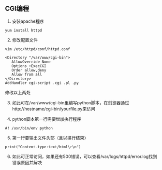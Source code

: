 ## CGI编程
1. 安装apache程序
```
yum install httpd
```
2. 修改配置文件
```
vim /etc/httpd/conf/httpd.conf
```
```
<Directory "/var/www/cgi-bin">
   AllowOverride None
   Options +ExecCGI
   Order allow,deny
   Allow from all
</Directory>
AddHandler cgi-script .cgi .pl .py
```
修改以上两处

3. 如此可在/var/www/cgi-bin里编写python脚本，在浏览器通过 http://hostname/cgi-bin/yourfile.py来访问

4. python脚本第一行需要增加执行程序
```
#! /usr/bin/env python
```
5. 第一行要输出文件头部（且以换行结束）
```
print("Content-type:text/html\r\n")
```
6. 如此可正常访问，如果还有500错误，可以查看/var/logs/httpd/error.log找到错误原因并解决
